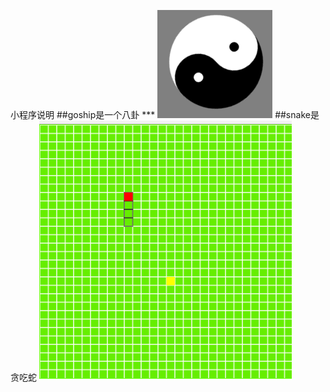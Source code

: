 小程序说明
	##goship是一个八卦
	***
	![image](https://github.com/luofanrain/gadget/blob/master/img/gissip.png)
	##snake是贪吃蛇
	![image](https://github.com/luofanrain/gadget/blob/master/img/snake.png)
